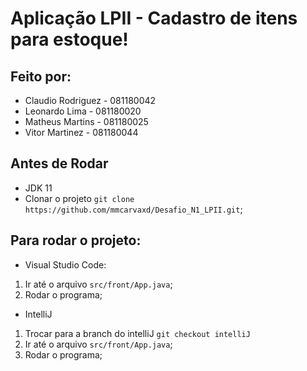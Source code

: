 # Aplicação LPII - Cadastro de itens para estoque!
## Feito por:
 - Claudio Rodriguez - 081180042
 - Leonardo Lima - 081180020
 - Matheus Martins - 081180025
 - Vitor Martinez - 081180044
## Antes de Rodar

 - JDK 11
 - Clonar o projeto ```git clone
    https://github.com/mmcarvaxd/Desafio_N1_LPII.git```;
## Para rodar o projeto:

 - Visual Studio Code:
 1. Ir até o arquivo ```src/front/App.java```;
 2. Rodar o programa;
 
 - IntelliJ
 1. Trocar para a branch do intelliJ ```git checkout intelliJ```
 1. Ir até o arquivo ```src/front/App.java```;
 2. Rodar o programa;